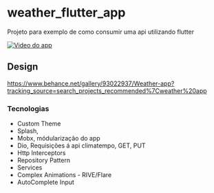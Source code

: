 # weather_flutter_app

Projeto para exemplo de como consumir uma api utilizando flutter

[![Video do app](http://aguiarobo.com/WeatherFlutter.gif)](http://aguiarobo.com/WeatherFlutter.avi)


## Design 
https://www.behance.net/gallery/93022937/Weather-app?tracking_source=search_projects_recommended%7Cweather%20app

### Tecnologias

* Custom Theme
* Splash,
* Mobx, módularização do app
* Dio, Requisições á api climatempo, GET, PUT
* Http Interceptors
* Repository Pattern
* Services
* Complex Animations - RIVE/Flare
* AutoComplete Input





